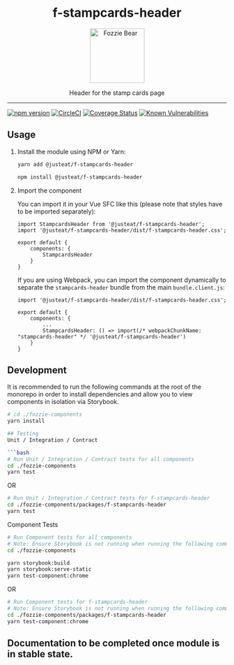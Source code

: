 
<div align="center">
  <h1>f-stampcards-header</h1>

  <img width="125" alt="Fozzie Bear" src="../../bear.png" />

  <p>Header for the stamp cards page</p>
</div>

---

[![npm version](https://badge.fury.io/js/%40justeat%2Ff-stampcards-header.svg)](https://badge.fury.io/js/%40justeat%2Ff-stampcards-header)
[![CircleCI](https://circleci.com/gh/justeat/fozzie-components.svg?style=svg)](https://circleci.com/gh/justeat/workflows/fozzie-components)
[![Coverage Status](https://coveralls.io/repos/github/justeat/f-stampcards-header/badge.svg)](https://coveralls.io/github/justeat/f-stampcards-header)
[![Known Vulnerabilities](https://snyk.io/test/github/justeat/f-stampcards-header/badge.svg?targetFile=package.json)](https://snyk.io/test/github/justeat/f-stampcards-header?targetFile=package.json)


## Usage

1.  Install the module using NPM or Yarn:

    ```bash
    yarn add @justeat/f-stampcards-header
    ```

    ```bash
    npm install @justeat/f-stampcards-header
    ```

2.  Import the component

    You can import it in your Vue SFC like this (please note that styles have to be imported separately):

    ```
    import StampcardsHeader from '@justeat/f-stampcards-header';
    import '@justeat/f-stampcards-header/dist/f-stampcards-header.css';

    export default {
        components: {
            StampcardsHeader
        }
    }
    ```

    If you are using Webpack, you can import the component dynamically to separate the `stampcards-header` bundle from the main `bundle.client.js`:

    ```
    import '@justeat/f-stampcards-header/dist/f-stampcards-header.css';

    export default {
        components: {
            ...
            StampcardsHeader: () => import(/* webpackChunkName: "stampcards-header" */ '@justeat/f-stampcards-header')
        }
    }

    ```

## Development
It is recommended to run the following commands at the root of the monorepo in order to install dependencies and allow you to view components in isolation via Storybook.

```bash
# cd ./fozzie-components
yarn install

## Testing
Unit / Integration / Contract

```bash
# Run Unit / Integration / Contract tests for all components
cd ./fozzie-components
yarn test
```

OR

```bash
# Run Unit / Integration / Contract tests for f-stampcards-header
cd ./fozzie-components/packages/f-stampcards-header
yarn test
```

Component Tests
```bash
# Run Component tests for all components
# Note: Ensure Storybook is not running when running the following commands
cd ./fozzie-components

yarn storybook:build
yarn storybook:serve-static
yarn test-component:chrome
```

OR

```bash
# Run Component tests for f-stampcards-header
# Note: Ensure Storybook is not running when running the following commands
cd ./fozzie-components/packages/f-stampcards-header
yarn test-component:chrome
```
## Documentation to be completed once module is in stable state.
